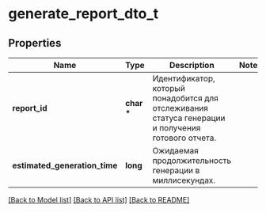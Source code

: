 # generate_report_dto_t

## Properties
Name | Type | Description | Notes
------------ | ------------- | ------------- | -------------
**report_id** | **char \*** | Идентификатор, который понадобится для отслеживания статуса генерации и получения готового отчета. | 
**estimated_generation_time** | **long** | Ожидаемая продолжительность генерации в миллисекундах. | 

[[Back to Model list]](../README.md#documentation-for-models) [[Back to API list]](../README.md#documentation-for-api-endpoints) [[Back to README]](../README.md)


